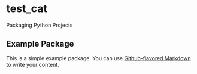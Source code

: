 # test_cat

Packaging Python Projects

## Example Package

This is a simple example package. You can use
[Github-flavored Markdown](https://guides.github.com/features/mastering-markdown/)
to write your content.
